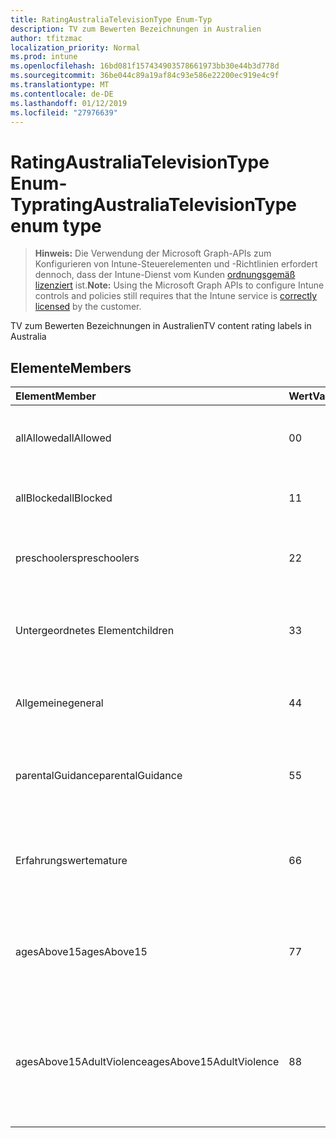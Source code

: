```yaml
---
title: RatingAustraliaTelevisionType Enum-Typ
description: TV zum Bewerten Bezeichnungen in Australien
author: tfitzmac
localization_priority: Normal
ms.prod: intune
ms.openlocfilehash: 16bd081f157434903578661973bb30e44b3d778d
ms.sourcegitcommit: 36be044c89a19af84c93e586e22200ec919e4c9f
ms.translationtype: MT
ms.contentlocale: de-DE
ms.lasthandoff: 01/12/2019
ms.locfileid: "27976639"
---
```

# <a name="ratingaustraliatelevisiontype-enum-type"></a><span data-ttu-id="86e17-103">RatingAustraliaTelevisionType Enum-Typ</span><span class="sxs-lookup"><span data-stu-id="86e17-103">ratingAustraliaTelevisionType enum type</span></span>

> <span data-ttu-id="86e17-104">**Hinweis:** Die Verwendung der Microsoft Graph-APIs zum Konfigurieren von Intune-Steuerelementen und -Richtlinien erfordert dennoch, dass der Intune-Dienst vom Kunden [ordnungsgemäß lizenziert](https://go.microsoft.com/fwlink/?linkid=839381) ist.</span><span class="sxs-lookup"><span data-stu-id="86e17-104">**Note:** Using the Microsoft Graph APIs to configure Intune controls and policies still requires that the Intune service is [correctly licensed](https://go.microsoft.com/fwlink/?linkid=839381) by the customer.</span></span>

<span data-ttu-id="86e17-105">TV zum Bewerten Bezeichnungen in Australien</span><span class="sxs-lookup"><span data-stu-id="86e17-105">TV content rating labels in Australia</span></span>
## <a name="members"></a><span data-ttu-id="86e17-106">Elemente</span><span class="sxs-lookup"><span data-stu-id="86e17-106">Members</span></span>
|<span data-ttu-id="86e17-107">Element</span><span class="sxs-lookup"><span data-stu-id="86e17-107">Member</span></span>|<span data-ttu-id="86e17-108">Wert</span><span class="sxs-lookup"><span data-stu-id="86e17-108">Value</span></span>|<span data-ttu-id="86e17-109">Beschreibung</span><span class="sxs-lookup"><span data-stu-id="86e17-109">Description</span></span>|
|:---|:---|:---|
|<span data-ttu-id="86e17-110">allAllowed</span><span class="sxs-lookup"><span data-stu-id="86e17-110">allAllowed</span></span>|<span data-ttu-id="86e17-111">0</span><span class="sxs-lookup"><span data-stu-id="86e17-111">0</span></span>|<span data-ttu-id="86e17-112">Standardwert, zulassen, dass alle TV Inhalt anzeigt.</span><span class="sxs-lookup"><span data-stu-id="86e17-112">Default value, allow all TV shows content</span></span>|
|<span data-ttu-id="86e17-113">allBlocked</span><span class="sxs-lookup"><span data-stu-id="86e17-113">allBlocked</span></span>|<span data-ttu-id="86e17-114">1</span><span class="sxs-lookup"><span data-stu-id="86e17-114">1</span></span>|<span data-ttu-id="86e17-115">Lassen Sie nicht, dass alle TV Inhalt anzeigt.</span><span class="sxs-lookup"><span data-stu-id="86e17-115">Do not allow any TV shows content</span></span>|
|<span data-ttu-id="86e17-116">preschoolers</span><span class="sxs-lookup"><span data-stu-id="86e17-116">preschoolers</span></span>|<span data-ttu-id="86e17-117">2</span><span class="sxs-lookup"><span data-stu-id="86e17-117">2</span></span>|<span data-ttu-id="86e17-118">Die Klassifizierung P ist für Preschoolers vorgesehen.</span><span class="sxs-lookup"><span data-stu-id="86e17-118">The P classification is intended for preschoolers</span></span>|
|<span data-ttu-id="86e17-119">Untergeordnetes Element</span><span class="sxs-lookup"><span data-stu-id="86e17-119">children</span></span>|<span data-ttu-id="86e17-120">3</span><span class="sxs-lookup"><span data-stu-id="86e17-120">3</span></span>|<span data-ttu-id="86e17-121">Die C-Klassifikation ist für die untergeordneten Elemente unter 14 vorgesehen.</span><span class="sxs-lookup"><span data-stu-id="86e17-121">The C classification is intended for children under 14</span></span>|
|<span data-ttu-id="86e17-122">Allgemeine</span><span class="sxs-lookup"><span data-stu-id="86e17-122">general</span></span>|<span data-ttu-id="86e17-123">4</span><span class="sxs-lookup"><span data-stu-id="86e17-123">4</span></span>|<span data-ttu-id="86e17-124">Die Klassifizierung G eignet sich für alle Jahren</span><span class="sxs-lookup"><span data-stu-id="86e17-124">The G classification is suitable for all ages</span></span>|
|<span data-ttu-id="86e17-125">parentalGuidance</span><span class="sxs-lookup"><span data-stu-id="86e17-125">parentalGuidance</span></span>|<span data-ttu-id="86e17-126">5</span><span class="sxs-lookup"><span data-stu-id="86e17-126">5</span></span>|<span data-ttu-id="86e17-127">Die Bild-Klassifizierung wird für young Viewer empfohlen.</span><span class="sxs-lookup"><span data-stu-id="86e17-127">The PG classification is recommended for young viewers</span></span>|
|<span data-ttu-id="86e17-128">Erfahrungswerte</span><span class="sxs-lookup"><span data-stu-id="86e17-128">mature</span></span>|<span data-ttu-id="86e17-129">6</span><span class="sxs-lookup"><span data-stu-id="86e17-129">6</span></span>|<span data-ttu-id="86e17-130">Die M-Klassifizierung wird für Leser von Berichten über 15 empfohlen.</span><span class="sxs-lookup"><span data-stu-id="86e17-130">The M classification is recommended for viewers over 15</span></span>|
|<span data-ttu-id="86e17-131">agesAbove15</span><span class="sxs-lookup"><span data-stu-id="86e17-131">agesAbove15</span></span>|<span data-ttu-id="86e17-132">7</span><span class="sxs-lookup"><span data-stu-id="86e17-132">7</span></span>|<span data-ttu-id="86e17-133">Die Klassifizierung MA15 + eignet sich nicht für Leser von Berichten unter 15</span><span class="sxs-lookup"><span data-stu-id="86e17-133">The MA15+ classification is not suitable for viewers under 15</span></span>|
|<span data-ttu-id="86e17-134">agesAbove15AdultViolence</span><span class="sxs-lookup"><span data-stu-id="86e17-134">agesAbove15AdultViolence</span></span>|<span data-ttu-id="86e17-135">8</span><span class="sxs-lookup"><span data-stu-id="86e17-135">8</span></span>|<span data-ttu-id="86e17-136">Die Klassifizierung AV15 + eignet sich nicht für Leser von Berichten unter 15, Versender nicht jugendfreier Gewalt-spezifischen</span><span class="sxs-lookup"><span data-stu-id="86e17-136">The AV15+ classification is not suitable for viewers under 15, adult violence-specific</span></span>|



